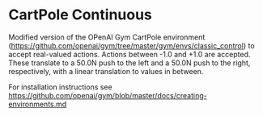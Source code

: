 # CartPole Continuous

Modified version of the OPenAI Gym CartPole environment (https://github.com/openai/gym/tree/master/gym/envs/classic_control) to accept real-valued actions. Actions between -1.0 and +1.0 are accepted. These translate to a 50.0N push to the left and a 50.0N push to the right, respectively, with a linear translation to values in between.

For installation instructions see https://github.com/openai/gym/blob/master/docs/creating-environments.md